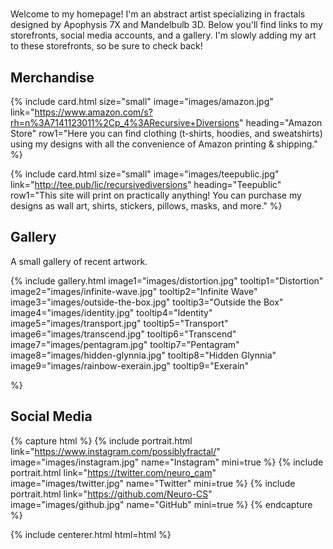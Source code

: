 # <i class="fas fa-infinity"></i>

Welcome to my homepage! I'm an abstract artist specializing in fractals designed by Apophysis 7X and Mandelbulb 3D. Below you'll find links to my storefronts, social media accounts, and a gallery. I'm slowly adding my art to these storefronts, so be sure to check back!

<!-- section break -->

## Merchandise

{%
  include card.html
  size="small"
  image="images/amazon.jpg"
  link="https://www.amazon.com/s?rh=n%3A7141123011%2Cp_4%3ARecursive+Diversions"
  heading="Amazon Store"
  row1="Here you can find clothing (t-shirts, hoodies, and sweatshirts) using my designs with all the convenience of Amazon printing & shipping."
%}

{%
  include card.html
  size="small"
  image="images/teepublic.jpg"
  link="http://tee.pub/lic/recursivediversions"
  heading="Teepublic"
  row1="This site will print on practically anything! You can purchase my designs as wall art, shirts, stickers, pillows, masks, and more."
%}

<!-- section break -->

## Gallery

A small gallery of recent artwork.

{%
  include gallery.html
  image1="images/distortion.jpg"
  tooltip1="Distortion"
  image2="images/infinite-wave.jpg"
  tooltip2="Infinite Wave"
  image3="images/outside-the-box.jpg"
  tooltip3="Outside the Box"
  image4="images/identity.jpg"
  tooltip4="Identity"
  image5="images/transport.jpg"
  tooltip5="Transport"
  image6="images/transcend.jpg"
  tooltip6="Transcend"
  image7="images/pentagram.jpg"
  tooltip7="Pentagram"
  image8="images/hidden-glynnia.jpg"
  tooltip8="Hidden Glynnia"
  image9="images/rainbow-exerain.jpg"
  tooltip9="Exerain"


%}

<!-- section break -->

## Social Media

{% capture html %}
{%
  include portrait.html
  link="https://www.instagram.com/possiblyfractal/"
  image="images/instagram.jpg"
  name="Instagram"
  mini=true
%}
{%
  include portrait.html
  link="https://twitter.com/neuro_cam"
  image="images/twitter.jpg"
  name="Twitter"
  mini=true
%}
{%
  include portrait.html
  link="https://github.com/Neuro-CS"
  image="images/github.jpg"
  name="GitHub"
  mini=true
%}
{% endcapture %}

{% include centerer.html html=html %}
